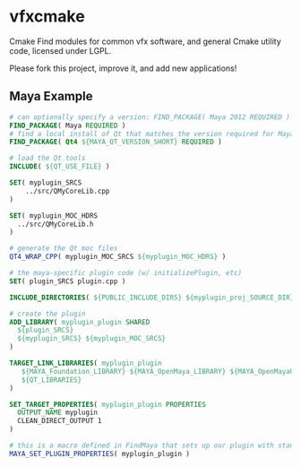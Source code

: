 vfxcmake
========

Cmake Find modules for common vfx software, and general Cmake utility code, licensed under LGPL.

Please fork this project, improve it, and add new applications!


Maya Example
------------

```cmake
# can optionally specify a version: FIND_PACKAGE( Maya 2012 REQUIRED )
FIND_PACKAGE( Maya REQUIRED )
# find a local install of Qt that matches the version required for Maya, as determined above
FIND_PACKAGE( Qt4 ${MAYA_QT_VERSION_SHORT} REQUIRED )

# load the Qt tools
INCLUDE( ${QT_USE_FILE} )

SET( myplugin_SRCS
    ../src/QMyCoreLib.cpp
)

SET( myplugin_MOC_HDRS
  ../src/QMyCoreLib.h
)

# generate the Qt moc files
QT4_WRAP_CPP( myplugin_MOC_SRCS ${myplugin_MOC_HDRS} )

# the maya-specific plugin code (w/ initializePlugin, etc)
SET( plugin_SRCS plugin.cpp )

INCLUDE_DIRECTORIES( ${PUBLIC_INCLUDE_DIRS} ${myplugin_proj_SOURCE_DIR}/src ${MAYA_INCLUDE_DIR} )

# create the plugin
ADD_LIBRARY( myplugin_plugin SHARED
  ${plugin_SRCS}
  ${myplugin_SRCS} ${myplugin_MOC_SRCS}
)

TARGET_LINK_LIBRARIES( myplugin_plugin
   ${MAYA_Foundation_LIBRARY} ${MAYA_OpenMaya_LIBRARY} ${MAYA_OpenMayaUI_LIBRARY}
   ${QT_LIBRARIES}
)

SET_TARGET_PROPERTIES( myplugin_plugin PROPERTIES 
  OUTPUT_NAME myplugin
  CLEAN_DIRECT_OUTPUT 1
)

# this is a macro defined in FindMaya that sets up our plugin with standard Maya build settings
MAYA_SET_PLUGIN_PROPERTIES( myplugin_plugin )
```
